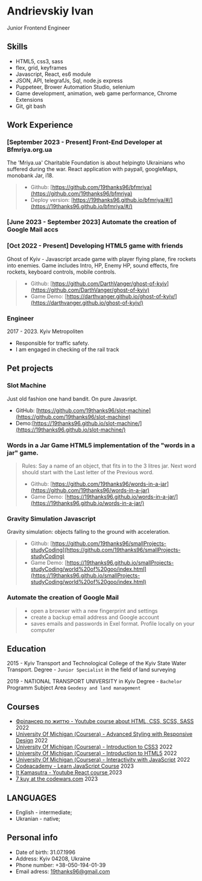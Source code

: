 # Andrievskiy Ivan

Junior Frontend Engineer


## Skills

- HTML5, css3, sass
- flex, grid, keyframes
- Javascript, React, es6 module
- JSON, API, telegrafJs, Sql, node.js express
- Puppeteer, Brower Automation Studio, selenium
- Game development, animation, web game performance, Chrome Extensions
- Git, git bash

## Work Experience

### [September 2023 - Present] Front-End Developer at Bfmriya.org.ua

The 'Mriya.ua' Charitable Foundation is about helpingto Ukrainians who suffered during the war.
React application with paypall, googleMaps, monobank Jar, i18.

> - Github: [https://github.com/19thanks96/bfmriya](https://github.com/19thanks96/bfmriya)
> - Deploy version: [https://19thanks96.github.io/bfmriya/#/](https://19thanks96.github.io/bfmriya/#/)

### [June 2023 - September 2023] Automate the creation of Google Mail accs
### [Oct 2022 - Present] Developing HTML5 game with friends

Ghost of Kyiv - Javascript arcade game with player flying plane, fire rockets into enemies.
Game includes Intro, HP, Enemy HP, sound effects, fire rockets, keyboard controls, mobile controls.

> - Github: [https://github.com/DarthVanger/ghost-of-kyiv](https://github.com/DarthVanger/ghost-of-kyiv)
> - Game Demo: [https://darthvanger.github.io/ghost-of-kyiv/](https://darthvanger.github.io/ghost-of-kyiv/)

### Engineer

2017 - 2023. Kyiv Metropoliten

- Responsible for traffic safety.
- I am engaged in checking of the rail track

## Pet projects

### Slot Machine

Just old fashion one hand bandit. On pure Javasript.

- GitHub: [https://github.com/19thanks96/slot-machine](https://github.com/19thanks96/slot-machine)
- Demo:[https://19thanks96.github.io/slot-machine/](https://19thanks96.github.io/slot-machine/)

### Words in a Jar Game HTML5 implementation of the "words in a jar" game.

> Rules: Say a name of an object, that fits in to the 3 litres jar. Next word should start with the Last letter of the Previous word.
> - Github: [https://github.com/19thanks96/words-in-a-jar](https://github.com/19thanks96/words-in-a-jar)
> - Game Demo: [https://19thanks96.github.io/words-in-a-jar/](https://19thanks96.github.io/words-in-a-jar/)

### Gravity Simulation Javascript

Gravity simulation: objects falling to the ground with acceleration.

> - Github: [https://github.com/19thanks96/smallProjects-studyCoding](https://github.com/19thanks96/smallProjects-studyCoding)
> - Game Demo: [https://19thanks96.github.io/smallProjects-studyCoding/world%20of%20goo/index.html](https://19thanks96.github.io/smallProjects-studyCoding/world%20of%20goo/index.html)

### Automate the creation of Google Mail
> - open a browser with a new fingerprint and settings
> - create a backup email address and Google account
> - saves emails and passwords in Exel format. Profile locally on your computer 

## Education

2015 - Kyiv Transport and Technological College of the Kyiv State Water Transport.
Degree - `Junior Specialist` in the field of land surveying

2019 - NATIONAL TRANSPORT UNIVERSITY in Kyiv
Degree - `Bachelor` Programm Subject Area `Geodesy and land management`

## Courses

- [Фрілансер по життю - Youtube course about HTML, CSS, SCSS, SASS](https://www.youtube.com/watch?v=yJcCKuxfb2o&list=PLM6XATa8CAG4F9nAIYNS5oAiPotxwLFIr) 2022
- [University Of Michigan (Сoursera) - Advanced Styling with Responsive Design](https://coursera.org/verify/8EWG7QKRTDLJ) 2022
- [University Of Michigan (Сoursera) - Introduction to CSS3](https://coursera.org/verify/GN75LCDKG5C7) 2022
- [University Of Michigan (Сoursera) - Introduction to HTML5](https://coursera.org/verify/RUAKHZWMYR94) 2022
- [University Of Michigan (Сoursera) - Interactivity with JavaScript](https://www.coursera.org/account/accomplishments/verify/44WG9GZ3R73S) 2022
- [Codeacademy - Learn JavaScript Course](https://www.codecademy.com/profiles/text0371693573/certificates/705dcb15de0da4dd9d9fc4f3274b430e) 2023
- [It Kamasutra - Youtube React course ](https://www.youtube.com/watch?v=gb7gMluAeao&list=PLcvhF2Wqh7DNVy1OCUpG3i5lyxyBWhGZ8) 2023
- [7 kuy at the codewars.com](https://www.codewars.com/users/hellogamer) 2023

## LANGUAGES

- English - intermediate;
- Ukranian - native;

## Personal info

- Date of birth: 31.07.1996
- Address: Kyiv 04208, Ukraine
- Phone number: +38-050-194-01-39
- Email adress: 19thanks96@gmail.com